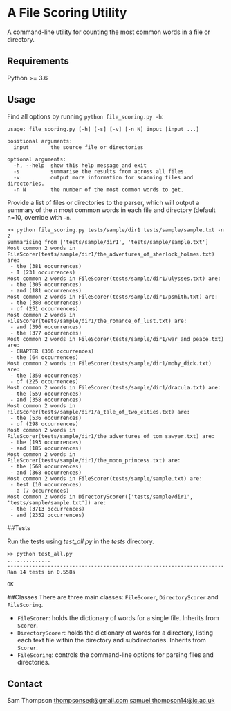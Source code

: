# A File Scoring Utility

A command-line utility for counting the most common words in a file or directory.

## Requirements
Python >= 3.6	

## Usage

Find all options by running `python file_scoring.py -h`:

```
usage: file_scoring.py [-h] [-s] [-v] [-n N] input [input ...]

positional arguments:
  input       the source file or directories

optional arguments:
  -h, --help  show this help message and exit
  -s          summarise the results from across all files.
  -v          output more information for scanning files and directories.
  -n N        the number of the most common words to get.
```

Provide a list of files or directories to the parser, which will output a summary of the *n* most common words in each file and directory (default n=10, override with `-n`.

```
>> python file_scoring.py tests/sample/dir1 tests/sample/sample.txt -n 2
Summarising from ['tests/sample/dir1', 'tests/sample/sample.txt']
Most common 2 words in FileScorer(tests/sample/dir1/the_adventures_of_sherlock_holmes.txt) are:
 - the (381 occurrences)
 - I (231 occurrences)
Most common 2 words in FileScorer(tests/sample/dir1/ulysses.txt) are:
 - the (305 occurrences)
 - and (181 occurrences)
Most common 2 words in FileScorer(tests/sample/dir1/psmith.txt) are:
 - the (380 occurrences)
 - of (251 occurrences)
Most common 2 words in FileScorer(tests/sample/dir1/the_romance_of_lust.txt) are:
 - and (396 occurrences)
 - the (377 occurrences)
Most common 2 words in FileScorer(tests/sample/dir1/war_and_peace.txt) are:
 - CHAPTER (366 occurrences)
 - the (64 occurrences)
Most common 2 words in FileScorer(tests/sample/dir1/moby_dick.txt) are:
 - the (350 occurrences)
 - of (225 occurrences)
Most common 2 words in FileScorer(tests/sample/dir1/dracula.txt) are:
 - the (559 occurrences)
 - and (358 occurrences)
Most common 2 words in FileScorer(tests/sample/dir1/a_tale_of_two_cities.txt) are:
 - the (536 occurrences)
 - of (298 occurrences)
Most common 2 words in FileScorer(tests/sample/dir1/the_adventures_of_tom_sawyer.txt) are:
 - the (193 occurrences)
 - and (185 occurrences)
Most common 2 words in FileScorer(tests/sample/dir1/the_moon_princess.txt) are:
 - the (568 occurrences)
 - and (368 occurrences)
Most common 2 words in FileScorer(tests/sample/sample.txt) are:
 - test (10 occurrences)
 - a (7 occurrences)
Most common 2 words in DirectoryScorer(['tests/sample/dir1', 'tests/sample/sample.txt']) are:
 - the (3713 occurrences)
 - and (2352 occurrences)
```
##Tests

Run the tests using *test_all.py* in the *tests* directory.

```
>> python test_all.py
..............
----------------------------------------------------------------------
Ran 14 tests in 0.558s

OK
```

##Classes
There are three main classes: `FileScorer`, `DirectoryScorer` and `FileScoring`. 

- `FileScorer`: holds the dictionary of words for a single file. Inherits from `Scorer`.
- `DirectoryScorer`: holds the dictionary of words for a directory, listing each text file within the directory and subdirectories. Inherits from `Scorer`.
- `FileScoring`: controls the command-line options for parsing files and directories.

## Contact
Sam Thompson
thompsonsed@gmail.com
samuel.thompson14@ic.ac.uk